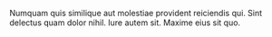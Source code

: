 Numquam quis similique aut molestiae provident reiciendis qui.
Sint delectus quam dolor nihil.
Iure autem sit.
Maxime eius sit quo.